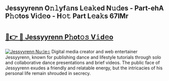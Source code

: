 ## Jessyyrenn O𝚗𝚕yf𝚊ns L𝚎a𝚔ed N𝚞𝚍es - Part-ehA P𝚑𝚘tos Vi𝚍𝚎o - H𝚘𝚝 Part L𝚎a𝚔s 67lMr

# <h2><a href="http://kfe4fqh.oniu.top/?m=Jessyyrenn">🔗👉 🔴 Jessyyrenn P𝚑ot𝚘𝚜 V𝚒d𝚎o</a></h2>

[![Jessyyrenn Nu𝚍e𝚜](https://i.imgur.com/0qMVB7G.gif)](http://kfe4fqh.oniu.top/?m=Jessyyrenn)
Digital media creator and web entertainer Jessyyrenn, known for publishing dance and lifestyle tutorials through solo and collaborative dance presentations and brief videos. The public face of Jessyyrenn exudes a friendly and relatable energy, but the intricacies of his personal life remain shrouded in secrecy.  
